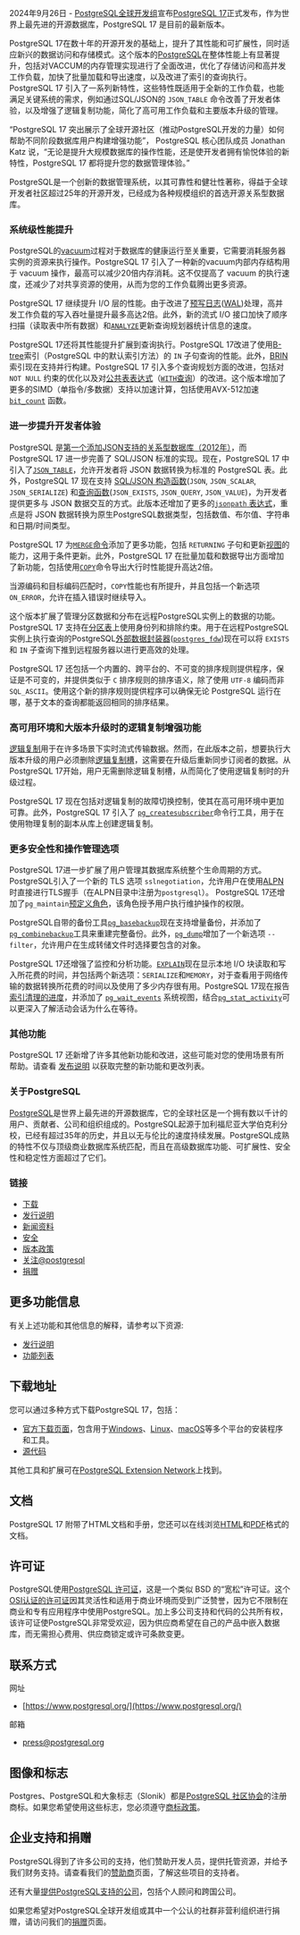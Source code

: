 2024年9月26日 - [PostgreSQL全球开发组](https://www.postgresql.org)宣布[PostgreSQL 17]((https://www.postgresql.org/docs/17/release-17.html))正式发布，作为世界上最先进的开源数据库，PostgreSQL 17 是目前的最新版本。

PostgreSQL 17在数十年的开源开发的基础上，提升了其性能和可扩展性，同时适应新兴的数据访问和存储模式。这个版本的[PostgreSQL](https://www.postgresql.org)在整体性能上有显著提升，包括对VACCUM的内存管理实现进行了全面改进，优化了存储访问和高并发工作负载，加快了批量加载和导出速度，以及改进了索引的查询执行。PostgreSQL 17 引入了一系列新特性，这些特性既适用于全新的工作负载，也能满足关键系统的需求，例如通过SQL/JSON的 `JSON_TABLE` 命令改善了开发者体验，以及增强了逻辑复制功能，简化了高可用工作负载和主要版本升级的管理。

“PostgreSQL 17 突出展示了全球开源社区（推动PostgreSQL开发的力量）如何帮助不同阶段数据库用户构建增强功能”， PostgreSQL 核心团队成员 Jonathan Katz 说，“无论是提升大规模数据库的操作性能，还是使开发者拥有愉悦体验的新特性，PostgreSQL 17 都将提升您的数据管理体验。”

PostgreSQL是一个创新的数据管理系统，以其可靠性和健壮性著称，得益于全球开发者社区超过25年的开源开发，已经成为各种规模组织的首选开源关系型数据库。

### 系统级性能提升
PostgreSQL的[vacuum](https://www.postgresql.org/docs/17/routine-vacuuming.html)过程对于数据库的健康运行至关重要，它需要消耗服务器实例的资源来执行操作。PostgreSQL 17 引入了一种新的vacuum内部内存结构用于 vacuum 操作，最高可以减少20倍内存消耗。这不仅提高了 vacuum 的执行速度，还减少了对共享资源的使用，从而为您的工作负载腾出更多资源。

PostgreSQL 17 继续提升 I/O 层的性能。由于改进了[预写日志](https://www.postgresql.org/docs/17/wal-intro.html)([WAL](https://www.postgresql.org/docs/17/wal-intro.html))处理，高并发工作负载的写入吞吐量提升最多高达2倍。此外，新的流式 I/O 接口加快了顺序扫描（读取表中所有数据）和[`ANALYZE`](https://www.postgresql.org/docs/17/sql-analyze.html)更新查询规划器统计信息的速度。

PostgreSQL 17还将其性能提升扩展到查询执行。PostgreSQL 17改进了使用[B-tree](https://www.postgresql.org/docs/17/indexes-types.html#INDEXES-TYPES-BTREE)索引（PostgreSQL 中的默认索引方法）的 `IN` 子句查询的性能。此外，[BRIN](https://www.postgresql.org/docs/17/brin.html)索引现在支持并行构建。PostgreSQL 17 引入多个查询规划方面的改进，包括对 `NOT NULL` 约束的优化以及对[公共表表达式](https://www.postgresql.org/docs/17/queries-with.html)（[`WITH`查询](https://www.postgresql.org/docs/17/queries-with.html)）的改进。这个版本增加了更多的SIMD（单指令/多数据）支持以加速计算，包括使用AVX-512加速[`bit_count`](https://www.postgresql.org/docs/17/functions-bitstring.html) 函数。

### 进一步提升开发者体验
PostgreSQL 是[第一个添加JSON支持的关系型数据库（2012年）](https://www.postgresql.org/about/news/postgresql-92-released-1415/)，而 PostgreSQL 17 进一步完善了 SQL/JSON 标准的实现。现在，PostgreSQL 17 中引入了[`JSON_TABLE`](https://www.postgresql.org/docs/17/functions-json.html#FUNCTIONS-SQLJSON-TABLE)，允许开发者将 JSON 数据转换为标准的 PostgreSQL 表。此外，PostgreSQL 17 现在支持 [SQL/JSON 构造函数](https://www.postgresql.org/docs/17/functions-json.html#FUNCTIONS-JSON-CREATION-TABLE)(`JSON`, `JSON_SCALAR`, `JSON_SERIALIZE`) 和[查询函数](https://www.postgresql.org/docs/17/functions-json.html#SQLJSON-QUERY-FUNCTIONS)(`JSON_EXISTS`, `JSON_QUERY`, `JSON_VALUE`)，为开发者提供更多与 JSON 数据交互的方式。此版本还增加了更多的[`jsonpath` 表达式](https://www.postgresql.org/docs/17/functions-json.html#FUNCTIONS-SQLJSON-PATH-OPERATORS)，重点是将 JSON 数据转换为原生PostgreSQL数据类型，包括数值、布尔值、字符串和日期/时间类型。

PostgreSQL 17 为[`MERGE`命令](https://www.postgresql.org/docs/17/sql-merge.html)添加了更多功能，包括 `RETURNING` 子句和更新[视图](https://www.postgresql.org/docs/17/sql-createview.html)的能力，这用于条件更新。此外，PostgreSQL 17 在批量加载和数据导出方面增加了新功能，包括使用[`COPY`](https://www.postgresql.org/docs/17/sql-copy.html)命令导出大行时性能提升高达2倍。

当源编码和目标编码匹配时，`COPY`性能也有所提升，并且包括一个新选项`ON_ERROR`，允许在插入错误时继续导入。

这个版本扩展了管理分区数据和分布在远程PostgreSQL实例上的数据的功能。PostgreSQL 17 支持在[分区表](https://www.postgresql.org/docs/17/ddl-partitioning.html)上使用身份列和排除约束。用于在远程PostgreSQL实例上执行查询的PostgreSQL[外部数据封装器]((https://www.postgresql.org/docs/17/postgres-fdw.html))([`postgres_fdw`](https://www.postgresql.org/docs/17/postgres-fdw.html))现在可以将 `EXISTS` 和 `IN` 子查询下推到远程服务器以进行更高效的处理。

PostgreSQL 17 还包括一个内置的、跨平台的、不可变的排序规则提供程序，保证是不可变的，并提供类似于 `C` 排序规则的排序语义，除了使用 `UTF-8` 编码而非 `SQL_ASCII`。使用这个新的排序规则提供程序可以确保无论 PostgreSQL 运行在哪，基于文本的查询都能返回相同的排序结果。

### 高可用环境和大版本升级时的逻辑复制增强功能

[逻辑复制](https://www.postgresql.org/docs/17/logical-replication.html)用于在许多场景下实时流式传输数据。然而，在此版本之前，想要执行大版本升级的用户必须删除[逻辑复制槽](https://www.postgresql.org/docs/17/logical-replication-subscription.html#LOGICAL-REPLICATION-SUBSCRIPTION-SLOT)，这需要在升级后重新同步订阅者的数据。从PostgreSQL 17开始，用户无需删除逻辑复制槽，从而简化了使用逻辑复制时的升级过程。

PostgreSQL 17 现在包括对逻辑复制的故障切换控制，使其在高可用环境中更加可靠。此外，PostgreSQL 17 引入了 [`pg_createsubscriber`](https://www.postgresql.org/docs/17/app-pgcreatesubscriber.html)命令行工具，用于在使用物理复制的副本从库上创建逻辑复制。

### 更多安全性和操作管理选项

PostgreSQL 17进一步扩展了用户管理其数据库系统整个生命周期的方式。PostgreSQL引入了一个新的 TLS 选项
`sslnegotiation`，允许用户在使用[ALPN](https://en.wikipedia.org/wiki/Application-Layer_Protocol_Negotiation)时直接进行TLS握手（在ALPN目录中注册为`postgresql`）。
PostgreSQL 17还增加了`pg_maintain`[预定义角色](https://www.postgresql.org/docs/17/predefined-roles.html)，该角色授予用户执行维护操作的权限。

PostgreSQL自带的备份工具[`pg_basebackup`](https://www.postgresql.org/docs/17/app-pgbasebackup.html)现在支持增量备份，并添加了[`pg_combinebackup`](https://www.postgresql.org/docs/17/app-pgcombinebackup.html)工具来重建完整备份。此外，[`pg_dump`](https://www.postgresql.org/docs/17/app-pgdump.html)增加了一个新选项 `--filter`，允许用户在生成转储文件时选择要包含的对象。

PostgreSQL 17还增强了监控和分析功能。[`EXPLAIN`](https://www.postgresql.org/docs/17/sql-explain.html)现在显示本地 I/O 块读取和写入所花费的时间，并包括两个新选项：`SERIALIZE`和`MEMORY`，对于查看用于网络传输的数据转换所花费的时间以及使用了多少内存很有用。PostgreSQL 17现在报告[索引清理的进度](https://www.postgresql.org/docs/17/progress-reporting.html#VACUUM-PROGRESS-REPORTING)，并添加了 [`pg_wait_events`](https://www.postgresql.org/docs/17/view-pg-wait-events.html) 系统视图，结合[`pg_stat_activity`](https://www.postgresql.org/docs/17/monitoring-stats.html#MONITORING-PG-STAT-ACTIVITY-VIEW)可以更深入了解活动会话为什么在等待。

### 其他功能
PostgreSQL 17 还新增了许多其他新功能和改进，这些可能对您的使用场景有所帮助。请查看 [发布说明](https://www.postgresql.org/docs/17/release-17.html) 以获取完整的新功能和更改列表。

###  关于PostgreSQL
[PostgreSQL](https://www.postgresql.org)是世界上最先进的开源数据库，它的全球社区是一个拥有数以千计的用户、贡献者、公司和组织组成的。PostgreSQL起源于加利福尼亚大学伯克利分校，已经有超过35年的历史，并且以无与伦比的速度持续发展。PostgreSQL成熟的特性不仅与顶级商业数据库系统匹配，而且在高级数据库功能、可扩展性、安全性和稳定性方面超过了它们。

### 链接

* [下载](https://www.postgresql.org/download/)
* [发行说明](https://www.postgresql.org/docs/17/release-17.html)
* [新闻资料](https://www.postgresql.org/about/press/)
* [安全](https://www.postgresql.org/support/security/)
* [版本政策](https://www.postgresql.org/support/versioning/)
* [关注@postgresql](https://twitter.com/postgresql)
* [捐赠](https://www.postgresql.org/about/donate/)

## 更多功能信息

有关上述功能和其他信息的解释，请参考以下资源:
* [发行说明](https://www.postgresql.org/docs/17/release-17.html)
* [功能列表](https://www.postgresql.org/about/featurematrix/)

## 下载地址

您可以通过多种方式下载PostgreSQL 17，包括：

* [官方下载页面](https://www.postgresql.org/download/)，包含用于[Windows](https://www.postgresql.org/download/windows/)、[Linux](https://www.postgresql.org/download/linux/)、[macOS](https://www.postgresql.org/download/macosx/)等多个平台的安装程序和工具。
* [源代码](https://www.postgresql.org/ftp/source/v17.0)

其他工具和扩展可在[PostgreSQL Extension Network](http://pgxn.org/)上找到。

## 文档

PostgreSQL 17 附带了HTML文档和手册，您还可以在线浏览[HTML](https://www.postgresql.org/docs/17/)和[PDF](https://www.postgresql.org/files/documentation/pdf/17/postgresql-17-US.pdf)格式的文档。

## 许可证

PostgreSQL使用[PostgreSQL 许可证](https://www.postgresql.org/about/licence/)，这是一个类似 BSD 的“宽松”许可证。这个[OSI认证的许可证](http://www.opensource.org/licenses/postgresql/)因其灵活性和适用于商业环境而受到广泛赞誉，因为它不限制在商业和专有应用程序中使用PostgreSQL。加上多公司支持和代码的公共所有权，该许可证使PostgreSQL非常受欢迎，因为供应商希望在自己的产品中嵌入数据库，而无需担心费用、供应商锁定或许可条款变更。

## 联系方式


网址
* [https://www.postgresql.org/](https://www.postgresql.org/)

邮箱
* [press@postgresql.org](mailto:press@postgresql.org)

## 图像和标志

Postgres、PostgreSQL和大象标志（Slonik）都是[PostgreSQL 社区协会](https://www.postgres.ca)的注册商标。如果您希望使用这些标志，您必须遵守[商标政策](https://www.postgresql.org/about/policies/trademarks/)。

## 企业支持和捐赠

PostgreSQL得到了许多公司的支持，他们赞助开发人员，提供托管资源，并给予我们财务支持。请查看我们的[赞助商](https://www.postgresql.org/support/professional_support/)页面，了解这些项目的支持者。

还有大量[提供PostgreSQL支持的公司](https://www.postgresql.org/support/professional_support/)，包括个人顾问和跨国公司。

如果您希望对PostgreSQL全球开发组或其中一个公认的社群非营利组织进行捐赠，请访问我们的[捐赠](https://www.postgresql.org/about/donate/)页面。
